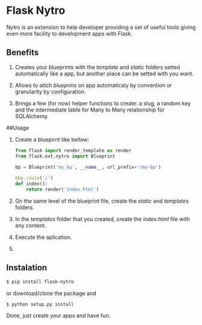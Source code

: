 Flask Nytro
===========

Nytro is an extension to help developer providing a set of useful tools
giving even more facility to development apps with Flask.

## Benefits

1. Creates your blueprints with the *template* and *static* folders setted automatically like a app, but another place can be setted with you want.    

2. Allows to attch *blueprins* on app automaticaly by convention or granularity by configuration.    

3. Brings a few (for now) helper functions to create: a slug, a random key and the intermediate table for Many to Many relationship for SQLAlchemy.

##Usage


1. Create a bluepirnt like bellow:    

      
    ```python
    from flask import render_template as render
    from flask.ext.nytro import Blueprint        
            
    bp = Blueprint('my_bp', __name__, url_prefix='/my-bp')    
    
    @bp.route('/')
    def index():
        return render('index.html')    
    ```
2. On the same level of the blueprint file, create the *static* and *templates* folders.
3. In the *templates* folder that you created, create the *index.html* file with any content.
3. Execute the aplication. 
4.

## Instalation
```bash
$ pip install flask-nytro
```
or download/clone the package and

```bash
$ python setup.py install
```


Done, just create your apps and have fun.
